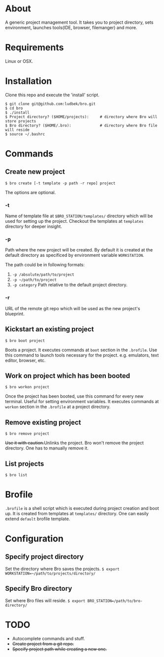 # About
A generic project management tool. It takes you to project directory, sets environment, launches tools(IDE, browser, filemanger) and more.

# Requirements
Linux or OSX.

# Installation
Clone this repo and execute the 'install' script.

```shell
$ git clone git@github.com:ludbek/bro.git
$ cd bro
$ ./install
$ Project directory? ($HOME/projects):     # directory where Bro will store projects
$ Bro directory? ($HOME/.bro):             # directory where Bro file will reside
$ source ~/.bashrc
```

# Commands
## Create new project
`$ bro create [-t template -p path -r repo] project`

The options are optional.

### -t
Name of template file at `$BRO_STATION/templates/` directory which will be used for setting up the project. Checkout the templates at `templates` directory for deeper insight.

### -p
Path where the new project will be created. By default it is created at the default directory
as specificed by environment variable `WORKSTATION`.

The path could be in following formats:

1. `-p /absolute/path/to/project`
2. `-p ~/path/to/project`
3. `-p category`
    Path relative to the default project directory.

### -r
URL of the remote git repo which will be used as the new project's blueprint.

## Kickstart an existing project
`$ bro boot project`

Boots a project. It executes commands at `boot` section in the `.brofile`.
Use this command to launch tools necessary for the project. e.g. emulators, text editor, browser, etc.

## Work on project which has been booted
`$ bro workon project`

Once the project has been booted, use this command for every new terminal. Useful for setting environment variables. It executes commands at `workon` section in the `.brofile` at a project directory.

## Remove existing project
`$ bro remove project`

~~Use it with caution.~~Unlinks the project. Bro won't remove the project directory. One has to manually remove it.

## List projects
`$ bro list`


# Brofile
`.brofile` is a shell script which is executed during project creation and boot up.
It is created from templates at `templates/` directory. One can easily extend
`default` brofile template.


# Configuration
## Specify project directory
Set the directory where Bro saves the projects.
`$ export WORKSTATION=~/path/to/projects/directory/`

## Specify Bro directory
Set where Bro files will reside.
`$ export BRO_STATION=/path/to/bro-directory/`


# TODO
- Autocomplete commands and stuff.
- ~~Create project from a git repo.~~
- ~~Specify project path while creating a new one.~~
